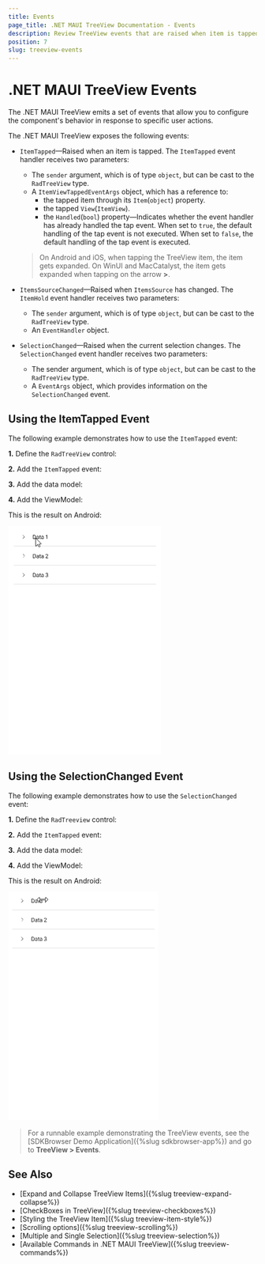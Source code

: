 ```yaml
---
title: Events
page_title: .NET MAUI TreeView Documentation - Events
description: Review TreeView events that are raised when item is tapped, selected and source is changed. 
position: 7
slug: treeview-events
---
```


# .NET MAUI TreeView Events

The .NET MAUI TreeView emits a set of events that allow you to configure the component's behavior in response to specific user actions.

The .NET MAUI TreeView exposes the following events:

* `ItemTapped`&mdash;Raised when an item is tapped. The `ItemTapped` event handler receives two parameters:
	* The `sender` argument, which is of type `object`, but can be cast to the `RadTreeView` type.
	* A `ItemViewTappedEventArgs` object, which has a reference to:
		* the tapped item through its `Item`(`object`) property.
		* the tapped `View`(`ItemView`).
		* the `Handled`(`bool`) property&mdash;Indicates whether the event handler has already handled the tap event. When set to `true`, the default handling of the tap event is not executed. When set to `false`, the default handling of the tap event is executed.

	> On Android and iOS, when tapping the TreeView item, the item gets expanded. On WinUI and MacCatalyst, the item gets expanded when tapping on the arrow **>**. 

* `ItemsSourceChanged`&mdash;Raised when `ItemsSource` has changed. The `ItemHold` event handler receives two parameters:
	* The `sender` argument, which is of type `object`, but can be cast to the `RadTreeView` type.
	* An `EventHandler` object.
	
* `SelectionChanged`&mdash;Raised when the current selection changes. The `SelectionChanged` event handler receives two parameters:
	* The sender argument, which is of type `object`, but can be cast to the `RadTreeView` type.
	* A `EventArgs` object, which provides information on the `SelectionChanged` event.

## Using the ItemTapped Event

The following example demonstrates how to use the `ItemTapped` event:

**1.** Define the `RadTreeView` control: 

<snippet id='treeview-itemtapped'/>

**2.** Add the `ItemTapped` event: 

<snippet id='treeview-itemtapped-event'/>

**3.** Add the data model: 

<snippet id='treeview-events-data'/>

**4.** Add the ViewModel: 

<snippet id='treeview-events-viewmodel'/>

This is the result on Android:

![.NET MAUI TreeView ItemTapped Event](images/treeview-itemtapped.gif)

## Using the SelectionChanged Event

The following example demonstrates how to use the `SelectionChanged` event:

**1.** Define the `RadTreeview` control: 

<snippet id='treeview-selectionchanged'/>

**2.** Add the `ItemTapped` event: 

<snippet id='treeview-selectionchanged-event'/>

**3.** Add the data model: 

<snippet id='treeview-events-data'/>

**4.** Add the ViewModel: 

<snippet id='treeview-events-viewmodel'/>

This is the result on Android:

![.NET MAUI TreeView SelectionChanged Event](images/treeview-selection.gif)

> For a runnable example demonstrating the TreeView events, see the [SDKBrowser Demo Application]({%slug sdkbrowser-app%}) and go to **TreeView > Events**.

## See Also

* [Expand and Collapse TreeView Items]({%slug treeview-expand-collapse%})
* [CheckBoxes in TreeView]({%slug treeview-checkboxes%})
* [Styling the TreeView Item]({%slug treeview-item-style%})
* [Scrolling options]({%slug treeview-scrolling%})
* [Multiple and Single Selection]({%slug treeview-selection%})
* [Available Commands in .NET MAUI TreeView]({%slug treeview-commands%})
